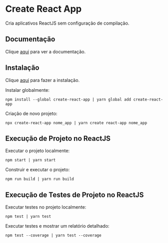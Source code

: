 # Create React App

Cria aplicativos ReactJS sem configuração de compilação.

## Documentação

Clique [aqui](https://github.com/facebook/create-react-app) para ver a documentação.

## Instalação

Clique [aqui](https://www.npmjs.com/package/create-react-app) para fazer a instalação.

Instalar globalmente:

```
npm install --global create-react-app | yarn global add create-react-app
```

Criação de novo projeto:

```
npx create-react-app nome_app | yarn create react-app nome_app
```

## Execução de Projeto no ReactJS

Executar o projeto localmente:

```
npm start | yarn start
```

Construir e executar o projeto:

```
npm run build | yarn run build
```

## Execução de Testes de Projeto no ReactJS

Executar testes no projeto localmente:

```
npm test | yarn test
```

Executar testes e mostrar um relatório detalhado:

```
npm test --coverage | yarn test --coverage
```
